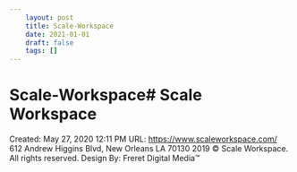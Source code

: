 ```yaml
---
 	layout: post
 	title: Scale-Workspace
 	date: 2021-01-01
 	draft: false
 	tags: []
---
```


# Scale-Workspace# Scale Workspace
Created: May 27, 2020 12:11 PM
URL: https://www.scaleworkspace.com/
612 Andrew Higgins Blvd, New Orleans LA 70130
2019 © Scale Workspace.
All rights reserved.
Design By: Freret Digital Media™

